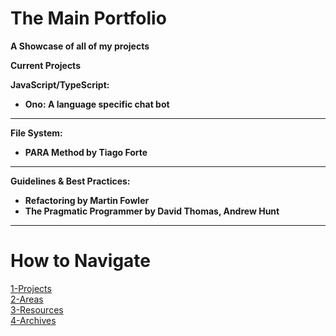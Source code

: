 # The Main Portfolio
**A Showcase of all of my projects**

**Current Projects**

**JavaScript/TypeScript:**

- **Ono: A language specific chat bot**

---

**File System:**

- **PARA Method by Tiago Forte**

---

**Guidelines & Best Practices:**

 - **Refactoring by Martin Fowler**
 - **The Pragmatic Programmer by David Thomas, Andrew Hunt**

---

# **How to Navigate**

[1-Projects](https://github.com/gluppler/Main-Portfolio/tree/main/1-Projects)<br />
[2-Areas](https://github.com/gluppler/Main-Portfolio/tree/main/2-Areas)<br />
[3-Resources](https://github.com/gluppler/Main-Portfolio/tree/main/3-Resources)<br />
[4-Archives](https://github.com/gluppler/Main-Portfolio/tree/main/4-Archives)




